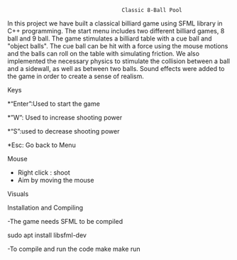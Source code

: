                                         Classic 8-Ball Pool

In this project we have built a classical billiard game using SFML library in C++ programming. The start menu includes two different billiard games, 8 ball and 9 ball. 
The game stimulates a billiard table with a cue ball and "object balls". The cue ball can be hit with a force using the mouse motions and  the balls can roll on the table with simulating friction. We also implemented the necessary physics to stimulate the collision between a ball and a sidewall, as well as between two balls. Sound effects were added to the game in order to create a sense of realism. 

Keys

*“Enter”:Used to start the game

*”W”: Used to increase shooting power

*“S”:used to decrease shooting power 

*Esc: Go back to Menu

Mouse
* Right click : shoot
* Aim by moving the mouse


Visuals






Installation and Compiling 

-The game needs SFML to be compiled

 sudo apt install libsfml-dev 

-To compile and run the code
 make 
make run 

